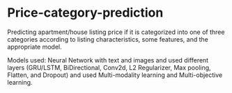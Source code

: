 # Price-category-prediction
Predicting apartment/house listing price if it is categorized into one of three categories according to listing characteristics, some features, and the appropriate model.

Models used: Neural Network with text and images and used different layers (GRU/LSTM, BiDirectional, Conv2d, L2 Regularizer, Max pooling, Flatten, and Dropout) and used Multi-modality learning and Multi-objective learning.
